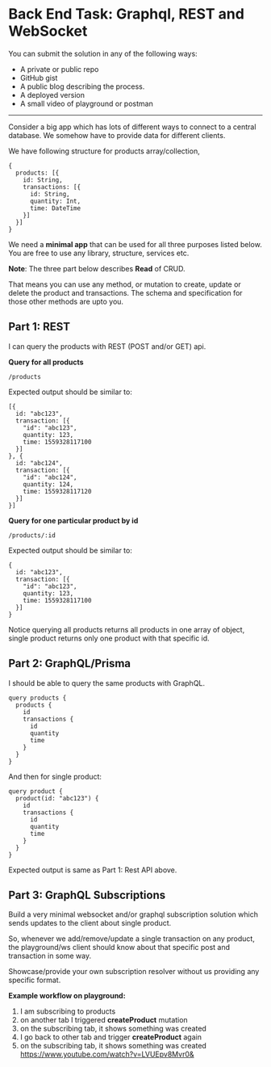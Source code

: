 # Back End Task: Graphql, REST and WebSocket
You can submit the solution in any of the following ways:

- A private or public repo
- GitHub gist
- A public blog describing the process. 
- A deployed version
- A small video of playground or postman
----------

Consider a big app which has lots of different ways to connect to a central database. We somehow have to provide data for different clients.

We have following structure for products array/collection,

    {
      products: [{
        id: String,
        transactions: [{
          id: String,
          quantity: Int,
          time: DateTime
        }]
      }]
    }

We need a **minimal app** that can be used for all three purposes listed below. You are free to use any library, structure, services etc.

**Note**: The three part below describes **Read** of CRUD. 

That means you can use any method, or mutation to create, update or delete the product and transactions. The schema and specification for those other methods are upto you. 

## Part 1: REST

I can query the products with REST (POST and/or GET) api.

**Query for all products**

    /products

Expected output should be similar to:

    [{
      id: "abc123",
      transaction: [{
        "id": "abc123",
        quantity: 123,
        time: 1559328117100
      }]
    }, {
      id: "abc124",
      transaction: [{
        "id": "abc124",
        quantity: 124,
        time: 1559328117120
      }]
    }]

**Query for one particular product by id** 

    /products/:id

Expected output should be similar to:

    {
      id: "abc123",
      transaction: [{
        "id": "abc123",
        quantity: 123,
        time: 1559328117100
      }]
    }

Notice querying all products returns all products in one array of object, single product returns only one product with that specific id.

## Part 2: GraphQL/Prisma

I should be able to query the same products with GraphQL.

    query products {
      products {
        id
        transactions {
          id
          quantity
          time
        }
      }
    }

And then for single product:

    query product {
      product(id: "abc123") {
        id
        transactions {
          id
          quantity
          time
        }
      }
    }

Expected output is same as Part 1: Rest API above.

## Part 3: GraphQL Subscriptions

Build a very minimal websocket and/or graphql subscription solution which sends updates to the client about single product. 

So, whenever we add/remove/update a single transaction on any product, the playground/ws client should know about that specific post and transaction in some way.

Showcase/provide your own subscription resolver without us providing any specific format. 

**Example workflow on playground:**

1. I am subscribing to products
2. on another tab I triggered **createProduct** mutation
3. on the subscribing tab, it shows something was created
4. I go back to other tab and trigger **createProduct** again
5. on the subscribing tab, it shows something was created
https://www.youtube.com/watch?v=LVUEpv8Mvr0&


